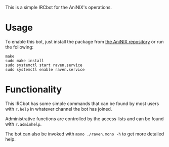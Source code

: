 This is a simple IRCbot for the AniNIX's operations.

# Usage
To enable this bot, just install the package from [the AniNIX repository](https://maat.aninix.net) or run the following:
```
make
sudo make install
sudo systemctl start raven.service
sudo systemctl enable raven.service
```

# Functionality
This IRCbot has some simple commands that can be found by most users with `r.help` in whatever channel the bot has joined.

Administrative functions are controlled by the access lists and can be found with `r.adminhelp`.

The bot can also be invoked with `mono ./raven.mono -h` to get more detailed help.
